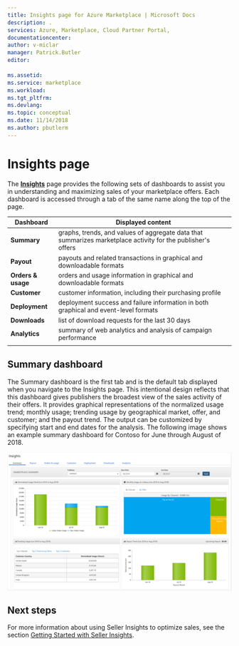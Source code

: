 ```yaml
---
title: Insights page for Azure Marketplace | Microsoft Docs
description: .
services: Azure, Marketplace, Cloud Partner Portal, 
documentationcenter:
author: v-miclar
manager: Patrick.Butler  
editor:

ms.assetid: 
ms.service: marketplace
ms.workload: 
ms.tgt_pltfrm: 
ms.devlang: 
ms.topic: conceptual
ms.date: 11/14/2018
ms.author: pbutlerm
---
```


# Insights page

The [**Insights**](https://cloudpartner.azure.com/#insights) page provides the following sets of dashboards to assist you in understanding and maximizing sales of your marketplace offers.  Each dashboard is accessed through a tab of the same name along the top of the page.


|  **Dashboard**    |  **Displayed content**               |
|  -------------    |  ---------------------               |
| **Summary**       | graphs, trends, and values of aggregate data that summarizes marketplace activity for the publisher's offers |
| **Payout**        | payouts and related transactions in graphical and downloadable formats |
| **Orders & usage** | orders and usage information in graphical and downloadable formats |
| **Customer**      | customer information, including their purchasing profile |
| **Deployment**    | deployment success and failure information in both graphical and event-level formats |
| **Downloads**     | list of download requests for the last 30 days |
| **Analytics**     | summary of web analytics and analysis of campaign performance |
|  |  |


## Summary dashboard
The Summary dashboard is the first tab and is the default tab displayed when you navigate to the Insights page.  This intentional design reflects that this dashboard gives publishers the broadest view of the sales activity of their offers.  It provides graphical representations of the normalized usage trend; monthly usage; trending usage by geographical market, offer, and customer; and the payout trend.  The output can be customized by specifying start and end dates for the analysis.  The following image shows an example summary dashboard for Contoso for June through August of 2018.

![Summary dashboard of Seller Insights page](./media/insights-page1.png)


## Next steps

For more information about using Seller Insights to optimize sales, see the section [Getting Started with Seller Insights](./../../cloud-partner-portal-orig/si-getting-started.md).

